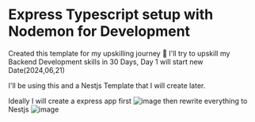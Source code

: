 
# Express Typescript setup with Nodemon for Development

Created this template for my upskilling journey 🤞 I'll try to upskill my Backend Development skills in 30 Days, Day 1 will start new Date(2024,06,21)


I'll be using this and a Nestjs Template that I will create later.

Ideally I will create a express app first ![image](https://github.com/user-attachments/assets/8322fce8-9514-4dd2-b15d-d8eadee927ee)
then rewrite everything to Nestjs ![image](https://github.com/user-attachments/assets/e4d89c42-ccf7-47a9-b3bb-32225c8532a6)
